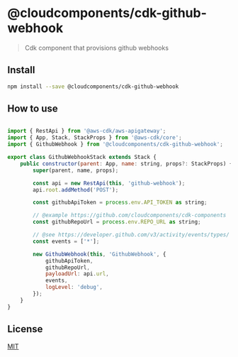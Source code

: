 # @cloudcomponents/cdk-github-webhook

> Cdk component that provisions github webhooks

## Install

```bash
npm install --save @cloudcomponents/cdk-github-webhook
```

## How to use

```javascript

import { RestApi } from '@aws-cdk/aws-apigateway';
import { App, Stack, StackProps } from '@aws-cdk/core';
import { GithubWebhook } from '@cloudcomponents/cdk-github-webhook';

export class GithubWebhookStack extends Stack {
    public constructor(parent: App, name: string, props?: StackProps) {
        super(parent, name, props);

        const api = new RestApi(this, 'github-webhook');
        api.root.addMethod('POST');

        const githubApiToken = process.env.API_TOKEN as string;

        // @example https://github.com/cloudcomponents/cdk-components
        const githubRepoUrl = process.env.REPO_URL as string;

        // @see https://developer.github.com/v3/activity/events/types/
        const events = ['*'];

        new GithubWebhook(this, 'GithubWebhook', {
            githubApiToken,
            githubRepoUrl,
            payloadUrl: api.url,
            events,
            logLevel: 'debug',
        });
    }
}

```

## License

[MIT](../../LICENSE)

